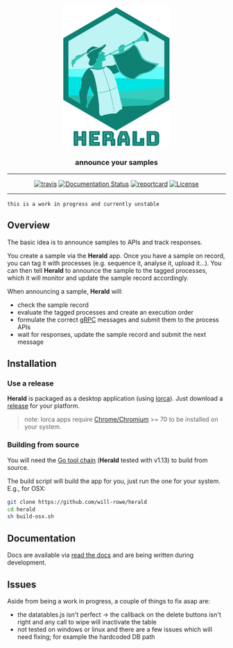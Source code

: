 <div align="center">
    <img src="misc/logo-with-text.png?raw=true?" alt="herald-logo" width="250">
    <h3>announce your samples</h3>
    <hr>
    <a href="https://travis-ci.org/will-rowe/herald"><img src="https://travis-ci.org/will-rowe/herald.svg?branch=master" alt="travis"></a>
    <a href='http://herald.readthedocs.io/en/latest/?badge=latest'><img src='https://readthedocs.org/projects/herald/badge/?version=latest' alt='Documentation Status' /></a>
    <a href="https://goreportcard.com/report/github.com/will-rowe/herald"><img src="https://goreportcard.com/badge/github.com/will-rowe/herald" alt="reportcard"></a>
    <a href="https://github.com/will-rowe/herald/blob/master/LICENSE"><img src="https://img.shields.io/badge/license-MIT-orange.svg" alt="License"></a>
</div>

---

```
this is a work in progress and currently unstable
```

## Overview

The basic idea is to announce samples to APIs and track responses.

You create a sample via the **Herald** app. Once you have a sample on record, you can tag it with processes (e.g. sequence it, analyse it, upload it...). You can then tell **Herald** to announce the sample to the tagged processes, which it will monitor and update the sample record accordingly.

When announcing a sample, **Herald** will:

- check the sample record
- evaluate the tagged processes and create an execution order
- formulate the correct [gRPC]() messages and submit them to the process APIs
- wait for responses, update the sample record and submit the next message

## Installation

### Use a release

**Herald** is packaged as a desktop application (using [lorca](https://github.com/zserge/lorca)). Just download a [release]() for your platform.

> note: lorca apps require [Chrome/Chromium](https://www.google.com/chrome/) >= 70 to be installed on your system.

### Building from source

You will need the [Go tool chain](https://golang.org/) (**Herald** tested with v1.13) to build from source.

The build script will build the app for you, just run the one for your system. E.g., for OSX:

```sh
git clone https://github.com/will-rowe/herald
cd herald
sh build-osx.sh
```

## Documentation

Docs are available via [read the docs](http://herald.readthedocs.io/en/latest/?badge=latest) and are being written during development.

## Issues

Aside from being a work in progress, a couple of things to fix asap are:

- the datatables.js isn't perfect -> the callback on the delete buttons isn't right and any call to wipe will inactivate the table
- not tested on windows or linux and there are a few issues which will need fixing; for example the hardcoded DB path
